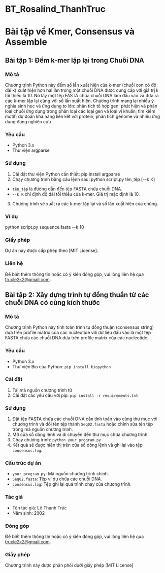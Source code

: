 # BT_Rosalind_ThanhTruc
# Bài tập về Kmer, Consensus và Assemble
## Bài tập 1: Đếm k-mer lặp lại trong Chuỗi DNA
### Mô tả
Chương trình Python này đếm số lần xuất hiện của k-mer (chuỗi con có độ dài k) xuất hiện hơn hai lần trong một chuỗi DNA được cung cấp với giá trị k tối thiểu là 10. Nó lấy một tệp FASTA chứa chuỗi DNA làm đầu vào và đưa ra các k-mer lặp lại cùng với số lần xuất hiện. Chương trình mang lại nhiều ý nghĩa sinh học và ứng dụng to lớn: phân tích tổ hợp gen; phát hiện và phân loại chuỗi ứng dụng trong phân loại các loại gen và loại vi khuẩn; tìm kiếm motif; dự đoán khả năng liên kết với protein; phân tích genome và nhiều ứng dụng đang nghiên cứu
### Yêu cầu
- Python 3.x
- Thư viện argparse
### Sử dụng
1. Cài đặt thư viện Python cần thiết:
pip install argparse
2. Chạy chương trình bằng câu lệnh sau:
python script.py tên_tệp [--k K]
- `tên_tệp` là đường dẫn đến tệp FASTA chứa chuỗi DNA.
- `--k K` chỉ định độ dài tối thiểu của k-mer. Giá trị mặc định là 10.
3. Chương trình sẽ xuất ra các k-mer lặp lại và số lần xuất hiện của chúng.
### Ví dụ
python script.py sequence.fasta --k 10
### Giấy phép
Dự án này được cấp phép theo [MIT License].
### Liên hệ
Để biết thêm thông tin hoặc có ý kiến đóng góp, vui lòng liên hệ qua trucle2k2@gmail.com. 
## Bài tập 2: Xây dựng trình tự đồng thuần từ các chuỗi DNA có cùng kích thước
### Mô tả
Chương trình Python này tính toán trình tự đồng thuận (consensus string) dựa trên profile matrix của các nucleotide với dữ liệu đầu vào là một tệp FASTA chứa các chuỗi DNA dựa trên profile matrix của các nucleotide.
### Yêu cầu
- Python 3.x
- Thư viện Bio của Python: `pip install biopython`
### Cài đặt
1. Tải mã nguồn chương trình từ 
2. Cài đặt các yêu cầu với pip: `pip install -r requirements.txt`
### Sử dụng
1. Đặt tệp FASTA chứa các chuỗi DNA cần tính toán vào cùng thư mục với chương trình và đổi tên tệp thành `Seq02.fasta` hoặc chỉnh sửa tên tệp trong mã nguồn chương trình.
2. Mở cửa sổ dòng lệnh và di chuyển đến thư mục chứa chương trình.
3. Chạy chương trình: `python your_program.py`
4. Kết quả sẽ được hiển thị trên cửa sổ dòng lệnh và ghi lại vào tệp `consensus.log`.
### Cấu trúc dự án
- `your_program.py`: Mã nguồn chương trình chính.
- `Seq02.fasta`: Tệp ví dụ chứa các chuỗi DNA.
- `consensus.log`: Tệp ghi lại quá trình chạy của chương trình.
### Tác giả
- Tên tác giả: Lê Thanh Trúc
- Năm sinh: 2002
### Đóng góp
Để biết thêm thông tin hoặc có ý kiến đóng góp, vui lòng liên hệ qua trucle2k2@gmail.com. 
### Giấy phép
Chương trình này được phân phối dưới giấy phép [MIT License]
